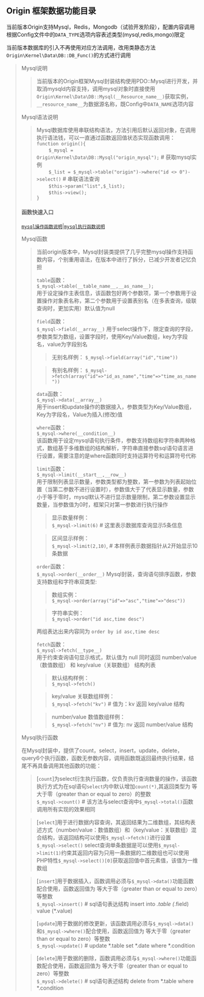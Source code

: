 <span id='origin_top'></span>
## Origin 框架数据功能目录

当前版本Origin支持Mysql，Redis，Mongodb（试验开发阶段），配置内容调用根据Config文件中的`DATA_TYPE`选项内容表述类型(mysql,redis,mongo)限定

当前版本数据库的引入不再使用对应方法调用，改用类静态方法`Origin\Kernel\Data\DB::DB_Func()`的方式进行调用

> Mysql说明
>> 当前版本的Origin框架Mysql封装结构使用PDO::Mysql进行开发，并取消mysqld内容支持，调用mysql对象时直接使用`Origin\Kernel\Data\DB::Mysql(__Resource_name__)`获取实例，`__resource_name__`为数据源名称，既Config中`DATA_NAME`选项内容
>
> Mysql语法说明
>> Mysql数据库使用串联结构语法，方法引用后默认返回对象，在调用执行语法钱，可以一直通过函数返回值状态实现函数调用：   
>> `function origin(){`    
>> &nbsp;&nbsp;&nbsp;&nbsp;&nbsp;&nbsp;&nbsp;&nbsp;`$_mysql = Origin\Kernel\Data\DB::Mysql("origin_mysql");` # 获取mysql实例   
>> &nbsp;&nbsp;&nbsp;&nbsp;&nbsp;&nbsp;&nbsp;&nbsp;`$_list = $_mysql->table("origin")->where("id <> 0")->select()` # 串联语法查询    
>> &nbsp;&nbsp;&nbsp;&nbsp;&nbsp;&nbsp;&nbsp;&nbsp;`$this->param("list",$_list);`   
>> &nbsp;&nbsp;&nbsp;&nbsp;&nbsp;&nbsp;&nbsp;&nbsp;`$this->view();`   
>> `}`
>
>#### 函数快速入口
>[`mysql操作函数说明`](#mysql_operation)|[`mysql执行函数说明`](#mysql_excute)
>
><span id='resource'></span>
> Mysql函数
>> 当前origin版本中，Mysql封装类提供了几乎完整mysql操作支持函数内容，个别重用语法，在版本中进行了拆分，已减少开发者记忆负担
>>
>> `table`函数：   
>>`$_mysql->table(__table_name__,__as_name__);`      
>> 用于设定操作主表信息，该函数包好两个参数项，第一个参数用于设置操作对象表名称，第二个参数用于设置表别名（在多表查询，级联查询时，更加实用）默认值为null   
>> 
>> `field`函数：   
>> `$_mysql->field(__array__)` 
>> 用于select操作下，限定查询的字段，参数类型为数组，设置字段时，使用Key/Value数组，key为字段名，value为字段别名
>>> 无别名样例：
>>> `$_mysql->field(array("id","time"))`
>>
>>> 有别名样例：
>>> `$_mysql->fetch(array("id"=>"id_as_name","time"=>"time_as_name"))`
>> 
>> `data`函数：   
>> `$_mysql->data(__array__)`     
>> 用于insert和update操作的数据接入，参数类型为Key/Value数组，Key为字段名，Value为插入(修改)值
>> 
>> `where`函数：   
>> `$_mysql->where(__condition__)`   
>> 该函数用于设定mysql语句执行条件，参数支持数组和字符串两种格式，数组基于多维数组的结构解析，字符串直接参数sql语句语言进行设置，需要注意的是where函数同时支持运算符号和运算符号代称   
>> 
>> `limit`函数：   
>> `$_mysql->limit(__start__,__row__)`    
>> 用于限制列表显示数量，参数类型都为整数，第一参数为列表起始位置（当第二参数不进行设置时），参数值大于了代表显示数量，参数小于等于零时，mysql默认不进行显示数量限制，第二参数设置显示数量，当参数值为0时，框架只对第一参数进行执行操作
>>> 显示数量样例：    
>>> `$_mysql->limit(6)` # 这里表示数据库查询显示5条信息   
>> 
>>> 区间显示样例：   
>>> `$_mysql->limit(2,10)`, # 本样例表示数据指针从2开始显示10条数据   
>>
>> `order`函数：   
>> `$_mysql->order(__order__)`
>> Mysql封装，查询语句排序函数，参数支持数组和字符串双类型:   
>>> 数组实例：  
>>> `$_mysql->order(array("id"=>"asc","time"=>"desc"))`   
>>
>>> 字符串实例：   
>>> `$_mysql->order("id asc,time desc")`   
>>
>> 两组表达出来内容同为 `order by id asc,time desc`    
>> 
>> `fetch`函数：   
>> `$_mysql->fetch(__type__)`   
>> 用于约束查询语句显示格式，默认值为 null 同时返回 number/value（数值数组） 和 key/value（关联数组） 结构列表  
>>> 默认结构样例：   
>>> `$_mysql->fetch()`    
>>
>>> key/value 关联数组样例：   
>>> `$_mysql->fetch("kv")` # 值为：kv 返回 key/value 结构   
>>
>>> number/value 数值数组样例：   
>>> `$_mysql->fetch("nv")` # 值为: nv 返回 number/value 结构    
>>
>
><span id='resource'></span>
> Mysql执行函数
>
> 在Mysql封装中，提供了count，select，insert，update，delete，query6个执行函数，函数无参数内容，调用函数既返回最终执行结果，结尾不再具备调用其他函数的功能：
>
>> [`count`]为select衍生执行函数，仅负责执行查询数量的操作，该函数执行方式为在sql语句`select`内中默认增加`count(*)`,其返回类型为 等大于零（greater than or equal to zero）的整数   
>> `$_mysql->count()` # 该方法与select查询中`$_mysql->total()`函数调用所有实现的效果相同
>
>> [`select`]用于进行数据内容查询，其返回结果为二维数组，其结构表述方式（number/value：数值数组）和（key/value：关联数组）混合结构，该返回结构可以使用`$_mysql->fetch()`进行设置   
>> `$_mysql->select()`
>> select查询单条数据是可以使用`$_mysql->limit(1)`约束其返回内容为只用一条数据的二维数组也可以使用PHP特性`$_mysql->select()[0]`获取返回值中首元素值，该值为一维数组   
>
>> [`insert`]用于数据插入，函数调用必须与`$_mysql->data()`功能函数配合使用，函数返回值为 等大于零（greater than or equal to zero）等整数    
>> `$_mysql->insert()` # sql语句表达结构 insert into *.table (*.field) value (*.value)   
>
>> [`update`]用于数据的修改更新，该函数调用必须与`$_mysql->data()`和`$_mysql->where()`配合使用，函数返回值为 等大于零（greater than or equal to zero）等整数    
>> `$_mysql->update()` # update *.table set *.date where *.condition   
>
>> [`delete`]用于数据的删除，函数调用必须与`$_mysql->where()`功能函数配合使用，函数返回值为 等大于零（greater than or equal to zero）等整数   
>> `$_mysql->delete()` # sql语句表述结构 delete from *.table where *.condition    